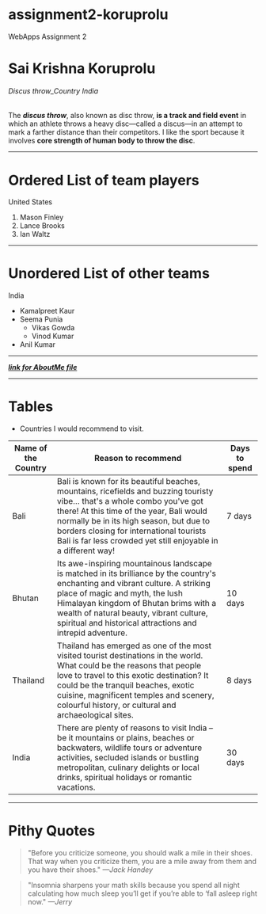 # assignment2-koruprolu
WebApps Assignment 2
# Sai Krishna Koruprolu
###### Discus throw_Country India
The ***discus throw***, also known as disc throw, **is a track and field event** in which an athlete throws a heavy disc—called a discus—in an attempt to mark a farther distance than their competitors.
I like the sport because it involves **core strength of human body to throw the disc**.

---
# Ordered List of team players
United States
1. Mason Finley
2. Lance Brooks
3. Ian Waltz

---
# Unordered List of other teams
India
* Kamalpreet Kaur
* Seema Punia
    * Vikas Gowda
    * Vinod Kumar
* Anil Kumar
---
[***link for AboutMe file***](AboutMe.md)

---

# Tables

* Countries I would recommend to visit.

|Name of the Country|Reason to recommend|Days to spend|
|--|--|--|
|Bali|Bali is known for its beautiful beaches, mountains, ricefields and buzzing touristy vibe… that's a whole combo you've got there! At this time of the year, Bali would normally be in its high season, but due to borders closing for international tourists Bali is far less crowded yet still enjoyable in a different way!|7 days|
|Bhutan|Its awe-inspiring mountainous landscape is matched in its brilliance by the country's enchanting and vibrant culture. A striking place of magic and myth, the lush Himalayan kingdom of Bhutan brims with a wealth of natural beauty, vibrant culture, spiritual and historical attractions and intrepid adventure.|10 days|
|Thailand|Thailand has emerged as one of the most visited tourist destinations in the world. What could be the reasons that people love to travel to this exotic destination? It could be the tranquil beaches, exotic cuisine, magnificent temples and scenery, colourful history, or cultural and archaeological sites.|8 days|
|India|There are plenty of reasons to visit India – be it mountains or plains, beaches or backwaters, wildlife tours or adventure activities, secluded islands or bustling metropolitan, culinary delights or local drinks, spiritual holidays or romantic vacations.|30 days|

---
# Pithy Quotes

>  "Before you criticize someone, you should walk a mile in their shoes. That way when you criticize them, you are a mile away from them and you have their shoes." *—Jack Handey*

> "Insomnia sharpens your math skills because you spend all night calculating how much sleep you’ll get if you’re able to ‘fall asleep right now."  *—Jerry*                    